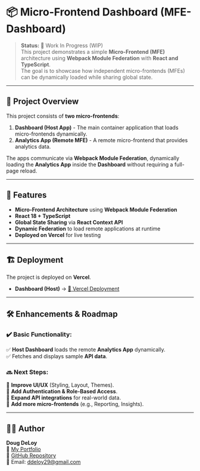 # 📦 Micro-Frontend Dashboard (MFE-Dashboard)

> **Status:** 🚧 Work In Progress (WIP)  
> This project demonstrates a simple **Micro-Frontend (MFE)** architecture using **Webpack Module Federation** with **React and TypeScript**.  
> The goal is to showcase how independent micro-frontends (MFEs) can be dynamically loaded while sharing global state.

---

## 🚀 Project Overview

This project consists of **two micro-frontends**:
1. **Dashboard (Host App)** - The main container application that loads micro-frontends dynamically.
2. **Analytics App (Remote MFE)** - A remote micro-frontend that provides analytics data.

The apps communicate via **Webpack Module Federation**, dynamically loading the **Analytics App** inside the **Dashboard** without requiring a full-page reload.

---

## 🎯 Features

- **Micro-Frontend Architecture** using **Webpack Module Federation**
- **React 18 + TypeScript**
- **Global State Sharing** via **React Context API**
- **Dynamic Federation** to load remote applications at runtime
- **Deployed on Vercel** for live testing

---

## 🏗️ Deployment

The project is deployed on **Vercel**.

- **Dashboard (Host)** → [🔗 Vercel Deployment](https://mfe-dashboard-murex.vercel.app/)

---

## 🛠️ Enhancements & Roadmap

### ✔️ Basic Functionality:
✅ **Host Dashboard** loads the remote **Analytics App** dynamically.  
✅ Fetches and displays sample **API data**.

### 🔜 Next Steps:
🔹 **Improve UI/UX** (Styling, Layout, Themes).  
🔹 **Add Authentication & Role-Based Access**.  
🔹 **Expand API integrations** for real-world data.  
🔹 **Add more micro-frontends** (e.g., Reporting, Insights).  

---

## 👨‍💻 Author

**Doug DeLoy**  
🔗 [My Portfolio](https://ddeloy.com)  
📂 [GitHub Repository](https://github.com/ddeloy/mfe-dashboard)  
📧 Email: ddeloy29@gmail.com  

